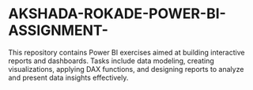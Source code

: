 # AKSHADA-ROKADE-POWER-BI-ASSIGNMENT-
This repository contains Power BI exercises aimed at building interactive reports and dashboards. Tasks include data modeling, creating visualizations, applying DAX functions, and designing reports to analyze and present data insights effectively.
